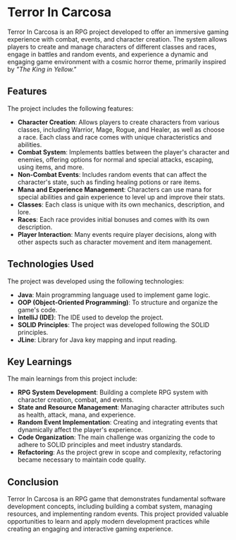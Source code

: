 # Terror In Carcosa

Terror In Carcosa is an RPG project developed to offer an immersive gaming experience with combat, events, and character creation. The system allows players to create and manage characters of different classes and races, engage in battles and random events, and experience a dynamic and engaging game environment with a cosmic horror theme, primarily inspired by *"The King in Yellow."*

## Features

The project includes the following features:

- **Character Creation**: Allows players to create characters from various classes, including Warrior, Mage, Rogue, and Healer, as well as choose a race. Each class and race comes with unique characteristics and abilities.
- **Combat System**: Implements battles between the player's character and enemies, offering options for normal and special attacks, escaping, using items, and more.
- **Non-Combat Events**: Includes random events that can affect the character's state, such as finding healing potions or rare items.
- **Mana and Experience Management**: Characters can use mana for special abilities and gain experience to level up and improve their stats.
- **Classes**: Each class is unique with its own mechanics, description, and lore.
- **Races**: Each race provides initial bonuses and comes with its own description.
- **Player Interaction**: Many events require player decisions, along with other aspects such as character movement and item management.

## Technologies Used

The project was developed using the following technologies:

- **Java**: Main programming language used to implement game logic.
- **OOP (Object-Oriented Programming)**: To structure and organize the game's code.
- **IntelliJ (IDE)**: The IDE used to develop the project.
- **SOLID Principles**: The project was developed following the SOLID principles.
- **JLine**: Library for Java key mapping and input reading.

## Key Learnings

The main learnings from this project include:

- **RPG System Development**: Building a complete RPG system with character creation, combat, and events.
- **State and Resource Management**: Managing character attributes such as health, attack, mana, and experience.
- **Random Event Implementation**: Creating and integrating events that dynamically affect the player's experience.
- **Code Organization**: The main challenge was organizing the code to adhere to SOLID principles and meet industry standards.
- **Refactoring**: As the project grew in scope and complexity, refactoring became necessary to maintain code quality.

## Conclusion

Terror In Carcosa is an RPG game that demonstrates fundamental software development concepts, including building a combat system, managing resources, and implementing random events. This project provided valuable opportunities to learn and apply modern development practices while creating an engaging and interactive gaming experience.
